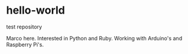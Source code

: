 # hello-world
test repository

Marco here. Interested in Python and Ruby. Working with Arduino's and Raspberry Pi's.

